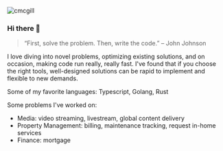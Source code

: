 ![cmcgill](https://user-images.githubusercontent.com/20909784/211323501-25b06524-49c9-4a5b-bc7c-52c668d922b8.png)

### Hi there 👋

> “First, solve the problem. Then, write the code.” – John Johnson

I love diving into novel problems, optimizing existing solutions, and on occasion, making code run really, really fast. I've found that if you choose the right tools, well-designed solutions can be rapid to implement and flexible to new demands.

Some of my favorite languages:
Typescript, Golang, Rust

Some problems I've worked on:
- Media: video streaming, livestream, global content delivery
- Property Management: billing, maintenance tracking, request in-home services
- Finance: mortgage
